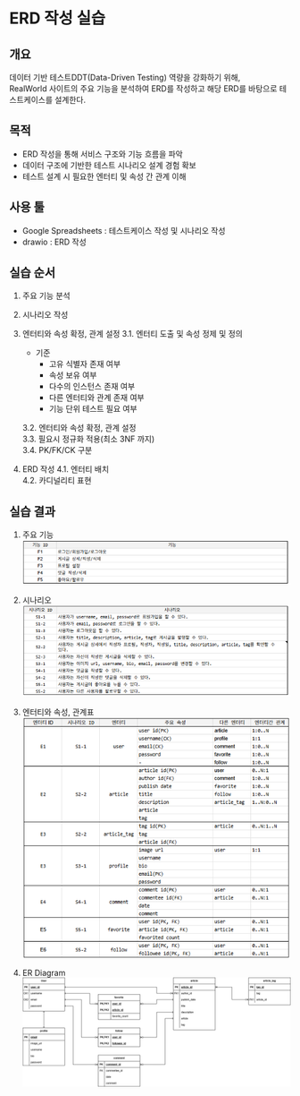 # ERD 작성 실습
## 개요
데이터 기반 테스트DDT(Data-Driven Testing) 역량을 강화하기 위해,  
RealWorld 사이트의 주요 기능을 분석하여 ERD를 작성하고 해당 ERD를 바탕으로 테스트케이스를 설계한다.

## 목적
- ERD 작성을 통해 서비스 구조와 기능 흐름을 파악
- 데이터 구조에 기반한 테스트 시나리오 설계 경험 확보
- 테스트 설계 시 필요한 엔터티 및 속성 간 관계 이해

## 사용 툴
* Google Spreadsheets : 테스트케이스 작성 및 시나리오 작성
* drawio : ERD 작성

## 실습 순서
1. 주요 기능 분석

2. 시나리오 작성

3. 엔터티와 속성 확정, 관계 설정
    3.1. 엔터티 도출 및 속성 정제 및 정의

    * 기준
        - 고유 식별자 존재 여부
        - 속성 보유 여부
        - 다수의 인스턴스 존재 여부
        - 다른 엔터티와 관계 존재 여부
        - 기능 단위 테스트 필요 여부

    3.2. 엔터티와 속성 확정, 관계 설정  
    3.3. 필요시 정규화 적용(최소 3NF 까지)  
    3.4. PK/FK/CK 구분  

4. ERD 작성
    4.1. 엔터티 배치  
    4.2. 카디널리티 표현  

## 실습 결과
1. 주요 기능  
![alt text](img/ERD_실습_주요기능.png)

2. 시나리오  
![alt text](img/ERD_실습_시나리오.png)

3. 엔터티와 속성, 관계표  
![alt text](img/ERD_실습_엔터티와_속성_관계표.png)

4. ER Diagram
![alt text](img/ERD_실습_ERD.png)